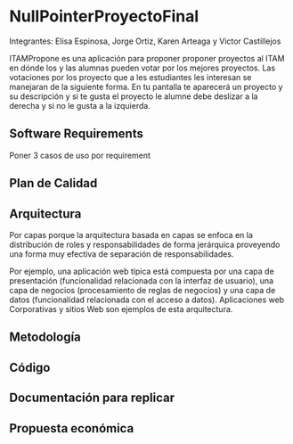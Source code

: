 # NullPointerProyectoFinal
Integrantes:
Elisa Espinosa, Jorge Ortiz, Karen Arteaga y Victor Castillejos

ITAMPropone es una aplicación para proponer proponer proyectos al ITAM en dónde los y las alumnas pueden votar por los mejores proyectos.
Las votaciones por los proyecto que a les estudiantes les interesan se manejaran de la siguiente forma. En tu pantalla te aparecerá un proyecto y su descripción y si te gusta el proyecto le alumne debe deslizar a la derecha y si no le gusta a la izquierda. 

##  Software Requirements
Poner 3 casos de uso por requirement
## Plan de Calidad
## Arquitectura
Por capas porque la arquitectura basada en capas se enfoca en la distribución de roles y responsabilidades de forma jerárquica proveyendo una forma muy efectiva de 
separación de responsabilidades.

Por ejemplo, una aplicación web típica está compuesta por una capa de presentación (funcionalidad relacionada con la interfaz de usuario), una capa de negocios (procesamiento de reglas de negocios) y una capa de datos (funcionalidad relacionada con el acceso a datos). Aplicaciones web Corporativas y sitios Web son ejemplos de esta arquitectura.
## Metodología
## Código
## Documentación para replicar
## Propuesta económica
